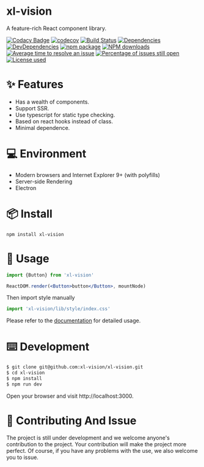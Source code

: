 # xl-vision

A feature-rich React component library.

[![Codacy Badge](https://api.codacy.com/project/badge/Grade/391165543cfc4c0985d714660f86fa0f)](https://www.codacy.com/app/xl-vision/xl-vision?utm_source=github.com&amp;utm_medium=referral&amp;utm_content=xl-vision/xl-vision&amp;utm_campaign=Badge_Grade)
[![codecov](https://codecov.io/gh/xl-vision/xl-vision/branch/master/graph/badge.svg)](https://codecov.io/gh/xl-vision/xl-vision)
[![Build Status](https://api.travis-ci.com/xl-vision/xl-vision.svg?branch=master)](https://travis-ci.com/xl-vision/xl-vision)
[![Dependencies](https://david-dm.org/xl-vision/xl-vision/status.svg)](https://david-dm.org/xl-vision/xl-vision)
[![DevDependencies](https://david-dm.org/xl-vision/xl-vision/dev-status.svg)](https://david-dm.org/xl-vision/xl-vision?type=dev)
[![npm package](https://img.shields.io/npm/v/xl-vision.svg)](https://www.npmjs.org/package/xl-vision)
[![NPM downloads](http://img.shields.io/npm/dm/xl-vision.svg)](https://www.npmjs.org/package/xl-vision)
[![Average time to resolve an issue](http://isitmaintained.com/badge/resolution/xl-vision/xl-vision.svg)](http://isitmaintained.com/project/xl-vision/xl-vision "Average time to resolve an issue")
[![Percentage of issues still open](http://isitmaintained.com/badge/open/xl-vision/xl-vision.svg)](http://isitmaintained.com/project/xl-vision/xl-vision "Percentage of issues still open")
[![License used](https://img.shields.io/github/license/xl-vision/xl-vision.svg)](https://mit-license.org/)

# :sparkles: Features

* Has a wealth of components.
* Support SSR.
* Use typescript for static type checking.
* Based on react hooks instead of class.
* Minimal dependence.

# :computer: Environment

* Modern browsers and Internet Explorer 9+ (with polyfills)
* Server-side Rendering
* Electron

# :package: Install
```
npm install xl-vision
```

# :hammer: Usage

```jsx
import {Button} from 'xl-vision'

ReactDOM.render(<Button>button</Button>, mountNode)
```

Then import style manually

```jsx
import 'xl-vision/lib/style/index.css'
```

Please refer to the [documentation](https://xl-vision.github.io/xl-vision/) for detailed usage.


# :keyboard: Development

```bash
$ git clone git@github.com:xl-vision/xl-vision.git
$ cd xl-vision
$ npm install
$ npm run dev
```

Open your browser and visit http://localhost:3000.

# :handshake: Contributing And Issue

The project is still under development and we welcome anyone's contribution to the project. Your contribution will make the project more perfect.
Of course, if you have any problems with the use, we also welcome you to issue.

